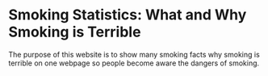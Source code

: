 # Smoking Statistics: What and Why Smoking is Terrible
The purpose of this website is to show many smoking facts why smoking is terrible on one webpage so people become aware the dangers of smoking.  
